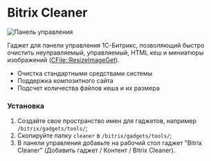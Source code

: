 # Bitrix Cleaner

![Панель управления](https://raw.github.com/creadome/bitrixcleaner/master/cleaner.png)

Гаджет для панели управления 1С-Битрикс, позволяющий быстро очистить неуправляемый, управляемый, HTML кеш и миниатюры изображений ([CFile::ResizeImageGet](http://dev.1c-bitrix.ru/api_help/main/reference/cfile/resizeimageget.php)).

* Очистка стандартными средствами системы
* Поддержка композитного сайта
* Подсчет количества файлов кеша и их размера

### Установка

1. Создайте свое пространство имен для гаджетов, например `/bitrix/gadgets/tools/`;
2. Скопируйте папку `cleaner` в `/bitrix/gadgets/tools/`;
3. В панели управления добавьте на рабочий стол гаджет "Bitrix Cleaner" (Добавить гаджет / Контент / Bitrix Cleaner).